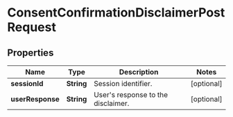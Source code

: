 

# ConsentConfirmationDisclaimerPostRequest


## Properties

| Name | Type | Description | Notes |
|------------ | ------------- | ------------- | -------------|
|**sessionId** | **String** | Session identifier. |  [optional] |
|**userResponse** | **String** | User&#39;s response to the disclaimer. |  [optional] |



